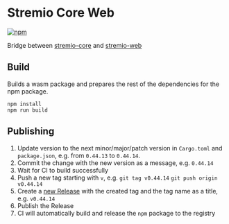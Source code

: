 # Stremio Core Web

[![npm](https://img.shields.io/npm/v/@stremio/stremio-core-web?style=flat-square)](https://www.npmjs.com/package/@stremio/stremio-core-web)

Bridge between [stremio-core](https://github.com/stremio/stremio-core) and [stremio-web](https://github.com/stremio/stremio-web)


## Build

Builds a wasm package and prepares the rest of the dependencies for the npm package.

```
npm install
npm run build
```

## Publishing

1. Update version to the next minor/major/patch version in `Cargo.toml` and `package.json`, e.g. from `0.44.13` to `0.44.14`.
2. Commit the change with the new version as a message, e.g. `0.44.14`
3. Wait for CI to build successfully
4. Push a new tag starting with `v`, e.g. `git tag v0.44.14` `git push origin v0.44.14`
5. Create a [new Release](https://github.com/Stremio/stremio-core-web/releases/new) with the created tag and the tag name as a title, e.g. `v0.44.14`
6. Publish the Release
7. CI will automatically build and release the `npm` package to the registry